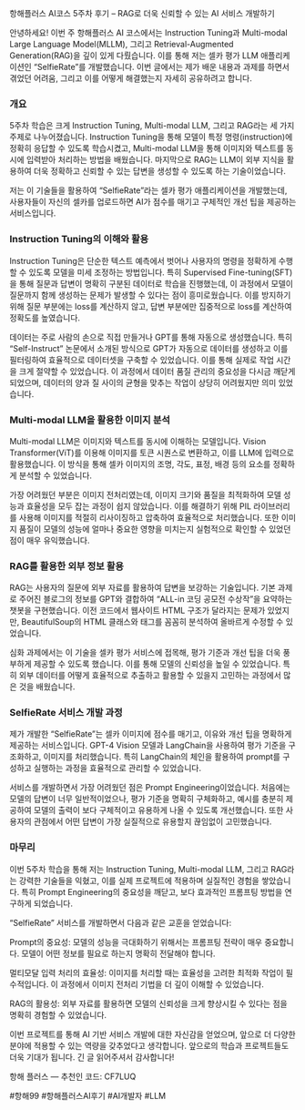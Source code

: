 항해플러스 AI코스 5주차 후기 – RAG로 더욱 신뢰할 수 있는 AI 서비스 개발하기

안녕하세요! 이번 주 항해플러스 AI 코스에서는 Instruction Tuning과 Multi-modal Large Language Model(MLLM), 그리고 Retrieval-Augmented Generation(RAG)을 깊이 있게 다뤘습니다. 이를 통해 저는 셀카 평가 LLM 애플리케이션인 “SelfieRate”를 개발했습니다. 이번 글에서는 제가 배운 내용과 과제를 하면서 겪었던 어려움, 그리고 이를 어떻게 해결했는지 자세히 공유하려고 합니다.

### 개요

5주차 학습은 크게 Instruction Tuning, Multi-modal LLM, 그리고 RAG라는 세 가지 주제로 나누어졌습니다. Instruction Tuning을 통해 모델이 특정 명령(instruction)에 정확히 응답할 수 있도록 학습시켰고, Multi-modal LLM을 통해 이미지와 텍스트를 동시에 입력받아 처리하는 방법을 배웠습니다. 마지막으로 RAG는 LLM이 외부 지식을 활용하여 더욱 정확하고 신뢰할 수 있는 답변을 생성할 수 있도록 하는 기술이었습니다.

저는 이 기술들을 활용하여 “SelfieRate”라는 셀카 평가 애플리케이션을 개발했는데, 사용자들이 자신의 셀카를 업로드하면 AI가 점수를 매기고 구체적인 개선 팁을 제공하는 서비스입니다.

### Instruction Tuning의 이해와 활용

Instruction Tuning은 단순한 텍스트 예측에서 벗어나 사용자의 명령을 정확하게 수행할 수 있도록 모델을 미세 조정하는 방법입니다. 특히 Supervised Fine-tuning(SFT)을 통해 질문과 답변이 명확히 구분된 데이터로 학습을 진행했는데, 이 과정에서 모델이 질문까지 함께 생성하는 문제가 발생할 수 있다는 점이 흥미로웠습니다. 이를 방지하기 위해 질문 부분에는 loss를 계산하지 않고, 답변 부분에만 집중적으로 loss를 계산하여 정확도를 높였습니다.

데이터는 주로 사람의 손으로 직접 만들거나 GPT를 통해 자동으로 생성했습니다. 특히 “Self-Instruct” 논문에서 소개된 방식으로 GPT가 자동으로 데이터를 생성하고 이를 필터링하여 효율적으로 데이터셋을 구축할 수 있었습니다. 이를 통해 실제로 작업 시간을 크게 절약할 수 있었습니다. 이 과정에서 데이터 품질 관리의 중요성을 다시금 깨닫게 되었으며, 데이터의 양과 질 사이의 균형을 맞추는 작업이 상당히 어려웠지만 의미 있었습니다.

### Multi-modal LLM을 활용한 이미지 분석

Multi-modal LLM은 이미지와 텍스트를 동시에 이해하는 모델입니다. Vision Transformer(ViT)를 이용해 이미지를 토큰 시퀀스로 변환하고, 이를 LLM에 입력으로 활용했습니다. 이 방식을 통해 셀카 이미지의 조명, 각도, 표정, 배경 등의 요소를 정확하게 분석할 수 있었습니다.

가장 어려웠던 부분은 이미지 전처리였는데, 이미지 크기와 품질을 최적화하여 모델 성능과 효율성을 모두 잡는 과정이 쉽지 않았습니다. 이를 해결하기 위해 PIL 라이브러리를 사용해 이미지를 적절히 리사이징하고 압축하여 효율적으로 처리했습니다. 또한 이미지 품질이 모델의 성능에 얼마나 중요한 영향을 미치는지 실험적으로 확인할 수 있었던 점이 매우 유익했습니다.

### RAG를 활용한 외부 정보 활용

RAG는 사용자의 질문에 외부 자료를 활용하여 답변을 보강하는 기술입니다. 기본 과제로 주어진 블로그의 정보를 GPT와 결합하여 “ALL-in 코딩 공모전 수상작”을 요약하는 챗봇을 구현했습니다. 이전 코드에서 웹사이트 HTML 구조가 달라지는 문제가 있었지만, BeautifulSoup의 HTML 클래스와 태그를 꼼꼼히 분석하여 올바르게 수정할 수 있었습니다.

심화 과제에서는 이 기술을 셀카 평가 서비스에 접목해, 평가 기준과 개선 팁을 더욱 풍부하게 제공할 수 있도록 했습니다. 이를 통해 모델의 신뢰성을 높일 수 있었습니다. 특히 외부 데이터를 어떻게 효율적으로 추출하고 활용할 수 있을지 고민하는 과정에서 많은 것을 배웠습니다.

### SelfieRate 서비스 개발 과정

제가 개발한 “SelfieRate”는 셀카 이미지에 점수를 매기고, 이유와 개선 팁을 명확하게 제공하는 서비스입니다. GPT-4 Vision 모델과 LangChain을 사용하여 평가 기준을 구조화하고, 이미지를 처리했습니다. 특히 LangChain의 체인을 활용하여 prompt를 구성하고 실행하는 과정을 효율적으로 관리할 수 있었습니다.

서비스를 개발하면서 가장 어려웠던 점은 Prompt Engineering이었습니다. 처음에는 모델의 답변이 너무 일반적이었으나, 평가 기준을 명확히 구체화하고, 예시를 충분히 제공하여 모델의 출력이 보다 구체적이고 유용하게 나올 수 있도록 개선했습니다. 또한 사용자의 관점에서 어떤 답변이 가장 실질적으로 유용할지 끊임없이 고민했습니다.

### 마무리

이번 5주차 학습을 통해 저는 Instruction Tuning, Multi-modal LLM, 그리고 RAG라는 강력한 기술들을 익혔고, 이를 실제 프로젝트에 적용하며 실질적인 경험을 쌓았습니다. 특히 Prompt Engineering의 중요성을 깨닫고, 보다 효과적인 프롬프팅 방법을 연구하게 되었습니다.

“SelfieRate” 서비스를 개발하면서 다음과 같은 교훈을 얻었습니다:

Prompt의 중요성: 모델의 성능을 극대화하기 위해서는 프롬프팅 전략이 매우 중요합니다. 모델이 어떤 정보를 필요로 하는지 명확히 전달해야 합니다.

멀티모달 입력 처리의 효율성: 이미지를 처리할 때는 효율성을 고려한 최적화 작업이 필수적입니다. 이 과정에서 이미지 전처리 기법을 더 깊이 이해할 수 있었습니다.

RAG의 활용성: 외부 자료를 활용하면 모델의 신뢰성을 크게 향상시킬 수 있다는 점을 명확히 경험할 수 있었습니다.

이번 프로젝트를 통해 AI 기반 서비스 개발에 대한 자신감을 얻었으며, 앞으로 더 다양한 분야에 적용할 수 있는 역량을 갖추었다고 생각합니다. 앞으로의 학습과 프로젝트들도 더욱 기대가 됩니다. 긴 글 읽어주셔서 감사합니다!

항해 플러스 — 추천인 코드: CF7LUQ

#항해99 #항해플러스AI후기 #AI개발자 #LLM